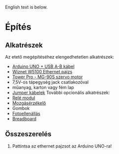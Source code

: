 English text is below.

# Építés
## Alkatrészek
Az etető megépítéséhez elengedhetetlen alkatrészek:
- [Arduino UNO + USB A-B kábel](https://www.hestore.hu/prod_10035528.html)
- [Wiznet W5100 Ethernet pajzs](https://www.hestore.hu/prod_10036777.html)
- [Tower Pro - MG-90S szervo motor](https://www.hestore.hu/prod_10035810.html)
- 7,5V-os tápegység jack csatlakozóval
- műanyag, karton vagy fém lap
- [Jumper kábelek](https://hobbielektronikabolt.hu/spd/CABL403/40-db-Szines-Breadboard-Jumper-kabel-20-cm-Arduino)
További opcionális alkatrészek:
- [Relé modul](https://hobbielektronikabolt.hu/spd/RLY002/Rele-modul-ket-reles)
- [Mozgásérzékelő](https://hobbielektronikabolt.hu/spd/PIR001/Mozgaserzekelo-szenor-PIR-HC-SR501)
- Gombok
- [Fotoellenállás](https://hobbielektronikabolt.hu/spd/PHT001/Fotoellenallas-5mm-es-szenzor-Arduino-hoz)
- [Breadboard](https://hobbielektronikabolt.hu/spd/BRD170/Breadboard-Arduino-hoz-170-csatlakozasos-Dugaszolo)

## Összeszerelés
1. Pattintsa az ethernet pajzsot az Arduino UNO-ra!
